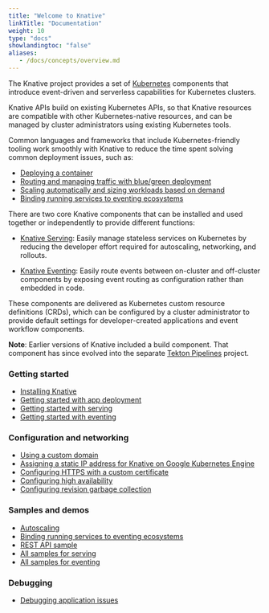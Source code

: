 ```yaml
---
title: "Welcome to Knative"
linkTitle: "Documentation"
weight: 10
type: "docs"
showlandingtoc: "false"
aliases:
   - /docs/concepts/overview.md
---
```


The Knative project provides a set of [Kubernetes](https://kubernetes.io) components that introduce event-driven and serverless capabilities for Kubernetes clusters.

Knative APIs build on existing Kubernetes APIs, so that Knative resources are compatible with other Kubernetes-native resources, and can be managed by cluster administrators using existing Kubernetes tools.

Common languages and frameworks that include Kubernetes-friendly tooling work smoothly with Knative to reduce the time spent solving common deployment issues, such as:

- [Deploying a container](./serving/getting-started-knative-app/)
- [Routing and managing traffic with blue/green deployment](./serving/samples/blue-green-deployment/)
- [Scaling automatically and sizing workloads based on demand](./serving/autoscaling/)
- [Binding running services to eventing ecosystems](./eventing/getting-started/)

There are two core Knative components that can be installed and used together or independently to provide different functions:

* [Knative Serving](./serving/): Easily manage stateless services on Kubernetes by reducing the developer effort required for autoscaling, networking, and rollouts.

* [Knative Eventing](./eventing/): Easily route events between on-cluster and off-cluster components by exposing event routing as configuration rather than embedded in code.

These components are delivered as Kubernetes custom resource definitions (CRDs), which can be configured by a cluster administrator to provide default settings for developer-created applications and event workflow components.

**Note**: Earlier versions of Knative included a build component.  That component has since evolved into the separate [Tekton Pipelines](https://tekton.dev/) project.

### Getting started

- [Installing Knative](./install/)
- [Getting started with app deployment](./serving/getting-started-knative-app/)
- [Getting started with serving](./serving/)
- [Getting started with eventing](./eventing/)

### Configuration and networking

- [Using a custom domain](./serving/using-a-custom-domain/)
- [Assigning a static IP address for Knative on Google Kubernetes Engine](./serving/gke-assigning-static-ip-address/)
- [Configuring HTTPS with a custom certificate](./serving/using-a-tls-cert/)
- [Configuring high availability](./serving/config-ha/)
- [Configuring revision garbage collection](./serving/config-gc.md)

### Samples and demos

- [Autoscaling](./serving/autoscaling/autoscale-go/)
- [Binding running services to eventing ecosystems](./eventing/samples/kubernetes-event-source/)
- [REST API sample](./serving/samples/rest-api-go/)
- [All samples for serving](./serving/samples/)
- [All samples for eventing](./eventing/samples/)

### Debugging

- [Debugging application issues](./serving/debugging-application-issues/)
